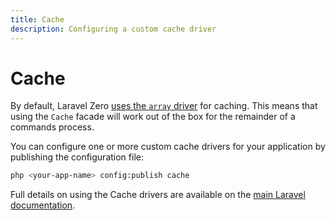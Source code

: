 ```yaml
---
title: Cache
description: Configuring a custom cache driver
---
```


# Cache

By default, Laravel Zero [uses the `array` driver](https://github.com/laravel-zero/framework/blob/master/src/Providers/Cache/CacheServiceProvider.php) for caching. This means that using the `Cache` facade will work out of the box for the remainder of a commands process.

You can configure one or more custom cache drivers for your application by publishing the configuration file:

```bash
php <your-app-name> config:publish cache
```

Full details on using the Cache drivers are available on the [main Laravel documentation](https://laravel.com/docs/cache).
